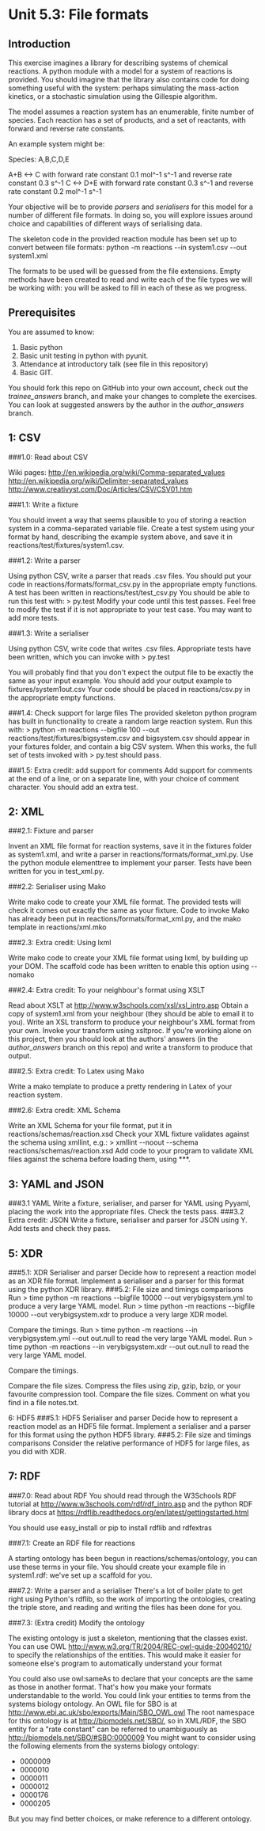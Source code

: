 Unit 5.3: File formats
======================

Introduction
------------

This exercise imagines a library for describing systems of chemical reactions. A python module with a model for a system of reactions is provided. You should imagine that the library also contains code for doing something useful with the system: perhaps simulating the mass-action kinetics, or a stochastic simulation using the Gillespie algorithm.

The model assumes a reaction system has an enumerable, finite number of species. Each reaction has a set of products, and a set of reactants, with forward and reverse rate constants.

An example system might be:

Species: A,B,C,D,E
                                                                  
A+B <-> C with forward rate constant 0.1 mol^-1 s^-1 and reverse rate constant 0.3 s^-1
C   <-> D+E with forward rate constant 0.3 s^-1 and reverse rate constant 0.2 mol^-1 s^-1

Your objective will be to provide *parsers* and *serialisers* for this model for a number of different file formats. In doing so, you will explore issues around choice and capabilities of different ways of serialising data.
 
The skeleton code in the provided reaction module has been set up to convert between file formats:
	python -m reactions --in system1.csv --out system1.xml 
	
The formats to be used will be guessed from the file extensions. Empty methods have been created to read and write each of the file types we will be working with: you will be asked to fill in each of these as we progress. 

Prerequisites
-------------

You are assumed to know:
1. Basic python
2. Basic unit testing in python with pyunit.
3. Attendance at introductory talk (see file in this repository)
4. Basic GIT.

You should fork this repo on GitHub into your own account, check out the *trainee_answers* branch, and make your changes to complete the exercises. You can look at suggested answers by the author in the *author_answers* branch.

1: CSV
------
###1.0: Read about CSV 

Wiki pages: http://en.wikipedia.org/wiki/Comma-separated_values
http://en.wikipedia.org/wiki/Delimiter-separated_values
http://www.creativyst.com/Doc/Articles/CSV/CSV01.htm

###1.1: Write a fixture

You should invent a way that seems plausible to you of storing a reaction system in a comma-separated variable file. Create a test system using your format by hand, describing the example system above, and save it in reactions/test/fixtures/system1.csv.

###1.2: Write a parser

Using python CSV, write a parser that reads .csv files. You should put your code in reactions/formats/format_csv.py in the appropriate empty functions.
A test has been written in reactions/test/test_csv.py 
You should be able to run this test with:
	> py.test
Modify your code until this test passes. Feel free to modify the test if it is not appropriate to your test case. You may want to add more tests.

###1.3: Write a serialiser

Using python CSV, write code that writes .csv files. Appropriate tests have been written, which you can invoke with
	> py.test

You will probably find that you don't expect the output file to be exactly the same as your input example.
You should add your output example to fixtures/system1out.csv
Your code should be placed in reactions/csv.py in the appropriate empty functions.

###1.4: Check support for large files
The provided skeleton python program has built in functionality to create a random large reaction system. Run this with:
	> python -m reactions --bigfile 100 --out reactions/test/fixtures/bigsystem.csv
and bigsystem.csv should appear in your fixtures folder, and contain a big CSV system. When this works, the full set of tests invoked with
	> py.test 
should pass.

###1.5: Extra credit: add support for comments
Add support for comments at the end of a line, or on a separate line, with your choice of comment character.
You should add an extra test.

2: XML
------

###2.1: Fixture and parser

Invent an XML file format for reaction systems, save it in the fixtures folder as system1.xml, and write a parser in reactions/formats/format_xml.py. Use the python module elementtree to implement your parser. Tests have been written for you in test_xml.py.

###2.2: Serialiser using Mako

Write mako code to create your XML file format. The provided tests will check it comes out exactly the same as your fixture. Code to invoke Mako has already been put in reactions/formats/format_xml.py, and the mako template in reactions/xml.mko

###2.3: Extra credit: Using lxml

Write mako code to create your XML file format using lxml, by building up your DOM. The scaffold code has been written to enable this option using --nomako
       
###2.4: Extra credit: To your neighbour's format using XSLT

Read about XSLT at http://www.w3schools.com/xsl/xsl_intro.asp 
Obtain a copy of system1.xml from your neighbour (they should be able to email it to you).
Write an XSL transform to produce your neighbour's XML format from your own. Invoke your transform using xsltproc.
If you're working alone on this project, then you should look at the authors' answers (in the *author_answers* branch on this repo) and write a transform to produce that output.

###2.5: Extra credit: To Latex using Mako

Write a mako template to produce a pretty rendering in Latex of your reaction system.
 
###2.6: Extra credit: XML Schema

Write an XML Schema for your file format, put it in reactions/schemas/reaction.xsd 
Check your XML fixture validates against the schema using xmllint, e.g.:
	> xmllint --noout --schema reactions/schemas/reaction.xsd 
Add code to your program to validate XML files against the schema before loading them, using ***.


3: YAML and JSON 
-------

###3.1 YAML
Write a fixture, serialiser, and parser for YAML using Pyyaml, placing the work into the appropriate files.
Check the tests pass. 
###3.2 Extra credit: JSON
Write a fixture, serialiser and parser for JSON using Y.
Add tests and check they pass.

5: XDR
------

###5.1: XDR Serialiser and parser
Decide how to represent a reaction model as an XDR file format. Implement a serialiser and a parser for this format using the python XDR library.
###5.2: File size and timings comparisons
Run 
	> time python -m reactions --bigfile 10000 --out verybigsystem.yml
to produce a very large YAML model.
Run 
	> time python -m reactions --bigfile 10000 --out verybigsystem.xdr
to produce a very large XDR model.

Compare the timings.
Run
	> time python -m reactions --in verybigsystem.yml --out out.null
to read the very large YAML model.
Run 
	> time python -m reactions --in verybigsystem.xdr --out out.null
to read the very large YAML model.

Compare the timings.

Compare the file sizes.
Compress the files using zip, gzip, bzip, or your favourite compression tool.
Compare the file sizes.
Comment on what you find in a file notes.txt.

6: HDF5
###5.1: HDF5 Serialiser and parser
Decide how to represent a reaction model as an HDF5 file format. Implement a serialiser and a parser for this format using the python HDF5 library.
###5.2: File size and timings comparisons
Consider the relative performance of HDF5 for large files, as you did with XDR.

7: RDF
------

###7.0: Read about RDF
You should read through the W3Schools RDF tutorial at http://www.w3schools.com/rdf/rdf_intro.asp and the python RDF library docs at https://rdflib.readthedocs.org/en/latest/gettingstarted.html   

You should use easy_install or pip to install rdflib and rdfextras
 
###7.1: Create an RDF file for reactions
 
A starting ontology has been begun in reactions/schemas/ontology, you can use these terms in your file.
You should create your example file in system1.rdf: we've set up a scaffold for you.
 
###7.2: Write a parser and a serialiser
There's a lot of boiler plate to get right using Python's rdflib, so the work of importing the ontologies, creating the triple store, and reading and writing the files has been done for you.

###7.3: (Extra credit) Modify the ontology

The existing ontology is just a skeleton, mentioning that the classes exist.
You can use OWL http://www.w3.org/TR/2004/REC-owl-guide-20040210/ to specify the relationships of the entities.
This would make it easier for someone else's program to automatically understand your format

You could also use owl:sameAs to declare that your concepts are the same as those in another format. That's how you
make your formats understandable to the world. 
You could link your entities to terms from the systems biology ontology. An OWL file for SBO is at http://www.ebi.ac.uk/sbo/exports/Main/SBO_OWL.owl
The root namespace for this ontology is at http://biomodels.net/SBO/, so in XML/RDF, the SBO entity for a "rate constant" can be referred to unambiguously as http://biomodels.net/SBO/#SBO:0000009
You might want to consider using the following elements from the systems biology ontology:

* 0000009
* 0000010
* 0000011
* 0000012
* 0000176
* 0000205

But you may find better choices, or make reference to a different ontology.

